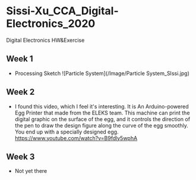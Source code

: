 # Sissi-Xu_CCA_Digital-Electronics_2020
Digital Electronics HW&amp;Exercise


## Week 1
- Processing Sketch
![Particle System](/Image/Particle System_SIssi.jpg)

## Week 2
- I found this video, which I feel it's interesting. It is An Arduino-powered Egg Printer that made from the ELEKS team. This machine can print the digital graphic on the surface of the egg, and it controls the direction of the pen to draw the design figure along the curve of the egg smoothly. You end up with a specially designed egg. https://www.youtube.com/watch?v=B9fdly5wphA

## Week 3
- Not yet there
